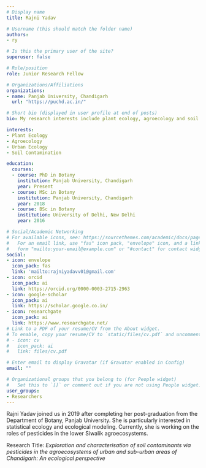 ```yaml
---
# Display name
title: Rajni Yadav

# Username (this should match the folder name)
authors:
- ry

# Is this the primary user of the site?
superuser: false

# Role/position
role: Junior Research Fellow

# Organizations/Affiliations
organizations:
- name: Panjab University, Chandigarh
  url: "https://puchd.ac.in/"

# Short bio (displayed in user profile at end of posts)
bio: My research interests include plant ecology, agroecology and soil pollution.

interests:
- Plant Ecology
- Agroecology
- Urban Ecology
- Soil Contamination

education:
  courses:
  - course: PhD in Botany
    institution: Panjab University, Chandigarh
    year: Present
  - course: MSc in Botany
    institution: Panjab University, Chandigarh
    year: 2018
  - course: BSc in Botany
    institution: University of Delhi, New Delhi
    year: 2016

# Social/Academic Networking
# For available icons, see: https://sourcethemes.com/academic/docs/page-builder/#icons
#   For an email link, use "fas" icon pack, "envelope" icon, and a link in the
#   form "mailto:your-email@example.com" or "#contact" for contact widget.
social:
- icon: envelope
  icon_pack: fas
  link: 'mailto:rajniyadavv01@gmail.com'
- icon: orcid
  icon_pack: ai
  link: https://orcid.org/0000-0003-2715-2963
- icon: google-scholar
  icon_pack: ai
  link: https://scholar.google.co.in/
- icon: researchgate
  icon_pack: ai
  link: https://www.researchgate.net/
# Link to a PDF of your resume/CV from the About widget.
# To enable, copy your resume/CV to `static/files/cv.pdf` and uncomment the lines below.
# - icon: cv
#   icon_pack: ai
#   link: files/cv.pdf

# Enter email to display Gravatar (if Gravatar enabled in Config)
email: ""

# Organizational groups that you belong to (for People widget)
#   Set this to `[]` or comment out if you are not using People widget.
user_groups:
- Researchers
---
```


Rajni Yadav joined us in 2019 after completing her post-graduation from the Department of Botany, Panjab University. She is particularly interested in statistical ecology and ecological modeling. Currently, she is working on the roles of pesticides in the lower Siwalik agroecosystems.

Research Title: *Exploration and characterisation of soil contaminants via pesticides in the agroecosystems of urban and sub-urban areas of Chandigarh: An ecological perspective*

